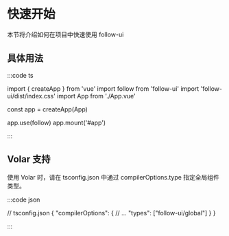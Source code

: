 # 快速开始

本节将介绍如何在项目中快速使用 follow-ui

## 具体用法

:::code ts

import { createApp } from 'vue'
import follow from 'follow-ui'
import 'follow-ui/dist/index.css'
import App from './App.vue'

const app = createApp(App)

app.use(follow)
app.mount('#app')

:::

## Volar 支持

使用 Volar 时，请在 tsconfig.json 中通过 compilerOptions.type 指定全局组件类型。

:::code json

// tsconfig.json
{
  "compilerOptions": {
    // ...
    "types": ["follow-ui/global"]
  }
}

:::
